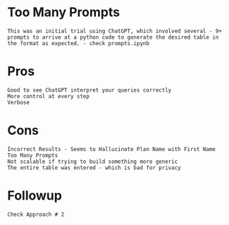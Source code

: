 # Too Many Prompts

    This was an initial trial using ChatGPT, which involved several - 9+ prompts to arrive at a python code to generate the desired table in the format as expected. - check prompts.ipynb

# Pros

    Good to see ChatGPT interpret your queries correctly
    More control at every step
    Verbose

# Cons
    Incorrect Results - Seems to Hallucinate Plan Name with First Name
    Too Many Prompts
    Not scalable if trying to build something more generic
    The entire table was entered - which is bad for privacy

# Followup 

    Check Approach # 2
